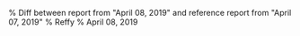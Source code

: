 % Diff between report from "April 08, 2019" and reference report from "April 07, 2019"
% Reffy
% April 08, 2019

